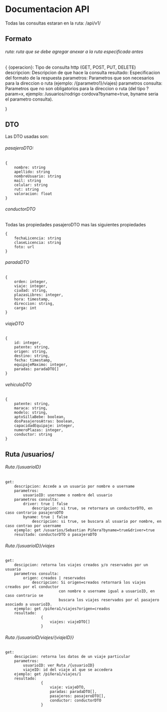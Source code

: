 # Documentacion API
Todas las consultas estaran en la ruta: /api/v1/

## Formato
###### ruta: ruta que se debe agregar anexar a la ruta especificada antes
{
    {operacion}: Tipo de consulta http (GET, POST, PUT, DELETE)
    descripcion: Descripcion de que hace la consulta
    resultado: Especificacion del formato de la respuesta
    parametros: Parametros que son necesarios para la direccion o ruta (ejemplo: /{parametro1}/viajes)
    parametros consulta: Parametros que no son obligatorios para la direccion o ruta (del tipo ?param=x, ejemplo:
                        /usuarios/rodrigo cordova?byname=true, byname seria el parametro consulta).
    
}

## DTO
Las DTO usadas son:
###### pasajeroDTO:
```
{
	nombre: string
	apellido: string
	nombreUsuario: string
	mail: string
	celular: string 	
	rut: string
	valoracion: float
}
```
###### conductorDTO
Todas las propiedades pasajeroDTO mas las siguientes propiedades 
```
{
	fechaLicencia: string
	claseLicencia: string
	foto: url
}
```
###### paradaDTO
```
{
    orden: integer,
    viaje: integer,
    ciudad: string,
    plazasLibres: integer,
    hora: timestamp,
    direccion: string,
    carga: int
}
```

###### viajeDTO
```
{
    id: integer,
    patente: string,
    origen: string,
    destino: string,
    fecha: timestamp,
    equipajeMaximo: integer,
    paradas: paradaDTO[]
}
```

###### vehiculoDTO
```
{
    patente: string,
    maraca: string,
    modelo: string,
    aptoSillaBebe: boolean,
    dosPasajerosAtras: boolean,
    capacidadEquipaje: integer,
    numeroPlazas: integer,
    conductor: string
}
```
## Ruta /usuarios/

###### Ruta /{usuarioID}
```
get:
    descripcion: Accede a un usuario por nombre o username
    parametros: 
        usuarioID: username o nombre del usuario
    parametros consulta: 
        driver: true | false
            descripcion: si true, se retornara un conductorDTO, en caso contrario pasajeroDTO
        byname: true | false
            descripcion: si true, se buscara al usuario por nombre, en caso contrao por username
    ejemplo: get /usuarios/Sebastian Piñera?byname=true&driver=true
    resultado: conductorDTO o pasajeroDTO
```

###### Ruta /{usuarioID}/viajes
```
get:
    descipcion: retorna los viajes creados y/o reservados por un usuario
    parametros consulta:
        origen: creados | reservados
            descripcion: Si origen=creados retornará los viajes creados por el conductor
                        con nombre o username igual a usuarioID, en caso contrario se 
                        buscara los viajes reservados por el pasajero asociado a usuarioID.
    ejemplo: get /piñera1/viajes?origen=creados
    resultado:
                {
                    viajes: viajeDTO[]
                }

```

###### Ruta /{usuarioID/viajes/{viajeID}}
```
get:
    descipcion: retorna los datos de un viaje particular
    parametros: 
        usuarioID: ver Ruta /{usuarioID}
        viajeID: id del viaje al que se accedera
    ejemplo: get /piñera1/viajes/1
    resultado:
                {
                    viaje: viajeDTO,
                    paradas: paradaDTO[],
                    pasajeros: pasajeroDTO[],
                    conductor: conductorDTO
                }

```